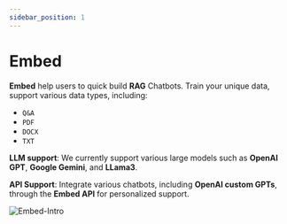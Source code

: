 ```yaml
---
sidebar_position: 1
---
```


# Embed

**Embed** help users to quick build **RAG** Chatbots. Train your unique data, support various data types, including:
- `Q&A`
- `PDF`
- `DOCX`
- `TXT`

**LLM support**: We currently support various large models such as **OpenAI GPT**, **Google Gemini**, and **LLama3**.

**API Support**: Integrate various chatbots, including **OpenAI custom GPTs**, through the **Embed API** for personalized support.

![Embed-Intro](/img/embed/intro.png)
